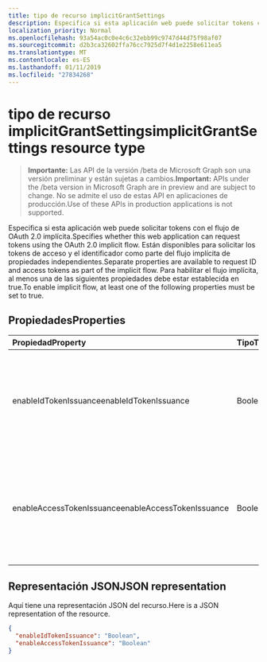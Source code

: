 ```yaml
---
title: tipo de recurso implicitGrantSettings
description: Especifica si esta aplicación web puede solicitar tokens con el flujo de OAuth 2.0 implícita. Están disponibles para solicitar los tokens de acceso y el identificador como parte del flujo implícita de propiedades independientes. Para habilitar el flujo implícita, al menos una de las siguientes propiedades debe estar establecida en true.
localization_priority: Normal
ms.openlocfilehash: 93a54ac0c0e4c6c32ebb99c9747d44d75f98af07
ms.sourcegitcommit: d2b3ca32602ffa76cc7925d7f4d1e2258e611ea5
ms.translationtype: MT
ms.contentlocale: es-ES
ms.lasthandoff: 01/11/2019
ms.locfileid: "27834268"
---
```

# <a name="implicitgrantsettings-resource-type"></a><span data-ttu-id="fb762-105">tipo de recurso implicitGrantSettings</span><span class="sxs-lookup"><span data-stu-id="fb762-105">implicitGrantSettings resource type</span></span>

> <span data-ttu-id="fb762-106">**Importante:** Las API de la versión /beta de Microsoft Graph son una versión preliminar y están sujetas a cambios.</span><span class="sxs-lookup"><span data-stu-id="fb762-106">**Important:** APIs under the /beta version in Microsoft Graph are in preview and are subject to change.</span></span> <span data-ttu-id="fb762-107">No se admite el uso de estas API en aplicaciones de producción.</span><span class="sxs-lookup"><span data-stu-id="fb762-107">Use of these APIs in production applications is not supported.</span></span>

<span data-ttu-id="fb762-108">Especifica si esta aplicación web puede solicitar tokens con el flujo de OAuth 2.0 implícita.</span><span class="sxs-lookup"><span data-stu-id="fb762-108">Specifies whether this web application can request tokens using the OAuth 2.0 implicit flow.</span></span> <span data-ttu-id="fb762-109">Están disponibles para solicitar los tokens de acceso y el identificador como parte del flujo implícita de propiedades independientes.</span><span class="sxs-lookup"><span data-stu-id="fb762-109">Separate properties are available to request ID and access tokens as part of the implicit flow.</span></span> <span data-ttu-id="fb762-110">Para habilitar el flujo implícita, al menos una de las siguientes propiedades debe estar establecida en true.</span><span class="sxs-lookup"><span data-stu-id="fb762-110">To enable implicit flow, at least one of the following properties must be set to true.</span></span>

## <a name="properties"></a><span data-ttu-id="fb762-111">Propiedades</span><span class="sxs-lookup"><span data-stu-id="fb762-111">Properties</span></span>

| <span data-ttu-id="fb762-112">Propiedad</span><span class="sxs-lookup"><span data-stu-id="fb762-112">Property</span></span> | <span data-ttu-id="fb762-113">Tipo</span><span class="sxs-lookup"><span data-stu-id="fb762-113">Type</span></span> | <span data-ttu-id="fb762-114">Description</span><span class="sxs-lookup"><span data-stu-id="fb762-114">Description</span></span> |
|:---------|:-----|:------------|
|<span data-ttu-id="fb762-115">enableIdTokenIssuance</span><span class="sxs-lookup"><span data-stu-id="fb762-115">enableIdTokenIssuance</span></span>| <span data-ttu-id="fb762-116">Booleano</span><span class="sxs-lookup"><span data-stu-id="fb762-116">Boolean</span></span> | <span data-ttu-id="fb762-117">Especifica si esta aplicación web puede solicitar un token de identificador con el flujo de OAuth 2.0 implícita.</span><span class="sxs-lookup"><span data-stu-id="fb762-117">Specifies whether this web application can request an ID token using the OAuth 2.0 implicit flow.</span></span>|
|<span data-ttu-id="fb762-118">enableAccessTokenIssuance</span><span class="sxs-lookup"><span data-stu-id="fb762-118">enableAccessTokenIssuance</span></span>| <span data-ttu-id="fb762-119">Booleano</span><span class="sxs-lookup"><span data-stu-id="fb762-119">Boolean</span></span> | <span data-ttu-id="fb762-120">Especifica si esta aplicación web puede solicitar un token de acceso con el flujo de OAuth 2.0 implícita.</span><span class="sxs-lookup"><span data-stu-id="fb762-120">Specifies whether this web application can request an access token using the OAuth 2.0 implicit flow.</span></span>|

## <a name="json-representation"></a><span data-ttu-id="fb762-121">Representación JSON</span><span class="sxs-lookup"><span data-stu-id="fb762-121">JSON representation</span></span>
<span data-ttu-id="fb762-122">Aquí tiene una representación JSON del recurso.</span><span class="sxs-lookup"><span data-stu-id="fb762-122">Here is a JSON representation of the resource.</span></span>

```json
{
  "enableIdTokenIssuance": "Boolean",
  "enableAccessTokenIssuance": "Boolean"
}

```
